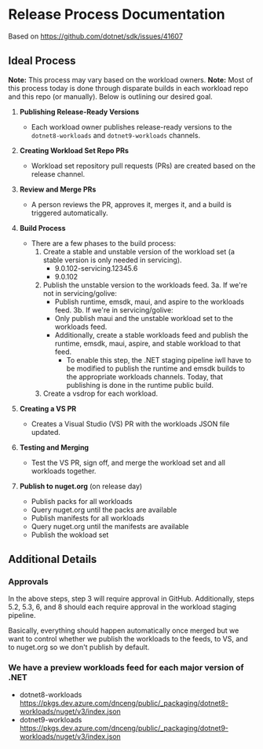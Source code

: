 # Release Process Documentation

Based on https://github.com/dotnet/sdk/issues/41607

## Ideal Process

**Note:** This process may vary based on the workload owners.
**Note:** Most of this process today is done through disparate builds in each workload repo and this repo (or manually). Below is outlining our desired goal.

1. **Publishing Release-Ready Versions**
    - Each workload owner publishes release-ready versions to the `dotnet8-workloads` and `dotnet9-workloads` channels.

2. **Creating Workload Set Repo PRs**
    - Workload set repository pull requests (PRs) are created based on the release channel.

3. **Review and Merge PRs**
    - A person reviews the PR, approves it, merges it, and a build is triggered automatically.

5. **Build Process**
    - There are a few phases to the build process:
        1. Create a stable and unstable version of the workload set (a stable version is only needed in servicing).
            - 9.0.102-servicing.12345.6
            - 9.0.102
        2. Publish the unstable version to the workloads feed.
        3a. If we're not in servicing/golive:
            - Publish runtime, emsdk, maui, and aspire to the workloads feed.
        3b. If we're in servicing/golive:
            - Only publish maui and the unstable workload set to the workloads feed.
            - Additionally, create a stable workloads feed and publish the runtime, emsdk, maui, aspire, and stable workload to that feed.
              - To enable this step, the .NET staging pipeline iwll have to be modified to publish the runtime and emsdk builds to the appropriate workloads channels. Today, that publishing is done in the runtime public build.
        4. Create a vsdrop for each workload.

6. **Creating a VS PR**
    - Creates a Visual Studio (VS) PR with the workloads JSON file updated.

7. **Testing and Merging**
    - Test the VS PR, sign off, and merge the workload set and all workloads together.

8. **Publish to nuget.org** (on release day)
    - Publish packs for all workloads
    - Query nuget.org until the packs are available
    - Publish manifests for all workloads
    - Query nuget.org until the manifests are available
    - Publish the wokload set

## Additional Details

### Approvals

In the above steps, step 3 will require approval in GitHub. Additionally, steps 5.2, 5.3, 6, and 8 should each require approval in the workload staging pipeline. 

Basically, everything should happen automatically once merged but we want to control whether we publish the workloads to the feeds, to VS, and to nuget.org so we don't publish by default.

### We have a preview workloads feed for each major version of .NET
- dotnet8-workloads https://pkgs.dev.azure.com/dnceng/public/_packaging/dotnet8-workloads/nuget/v3/index.json
- dotnet9-workloads https://pkgs.dev.azure.com/dnceng/public/_packaging/dotnet9-workloads/nuget/v3/index.json
